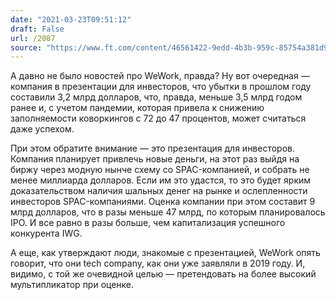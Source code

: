 ```yaml
---
date: "2021-03-23T09:51:12"
draft: False
url: /2087
source: "https://www.ft.com/content/46561422-9edd-4b3b-959c-85754a381d9d?shareType=nongift"
---
```


А давно не было новостей про WeWork, правда? Ну вот очередная — компания в презентации для инвесторов, что убытки в прошлом году составили 3,2 млрд долларов, что, правда, меньше 3,5 млрд годом ранее и, с учетом пандемии, которая привела к снижению заполняемости коворкингов с 72 до 47 процентов, может считаться даже успехом.  

При этом обратите внимание — это презентация для инвесторов. Компания планирует привлечь новые деньги, на этот раз выйдя на биржу через модную нынче схему со SPAC-компанией, и собрать не менее миллиарда долларов. Если им это удастся, то это будет ярким доказательством наличия шальных денег на рынке и ослепленности инвесторов SPAC-компаниями. Оценка компании при этом составит 9 млрд долларов, что в разы меньше 47 млрд, по которым планировалось IPO. И все равно в разы больше, чем капитализация успешного конкурента IWG. 

А еще, как утверждают люди, знакомые с презентацией, WeWork опять говорит, что они tech company, как они уже заявляли в 2019 году. И, видимо, с той же очевидной целью — претендовать на более высокий мультипликатор при оценке.
